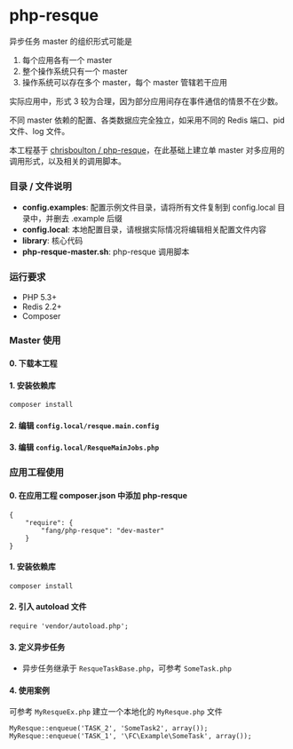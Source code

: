 # php-resque
异步任务 master 的组织形式可能是

1. 每个应用各有一个 master
2. 整个操作系统只有一个 master
3. 操作系统可以存在多个 master，每个 master 管辖若干应用

实际应用中，形式 3 较为合理，因为部分应用间存在事件通信的情景不在少数。

不同 master 依赖的配置、各类数据应完全独立，如采用不同的 Redis 端口、pid 文件、log 文件。

本工程基于 [chrisboulton / php-resque](https://github.com/chrisboulton/php-resque)，在此基础上建立单 master 对多应用的调用形式，以及相关的调用脚本。

### 目录 / 文件说明
* **config.examples**: 配置示例文件目录，请将所有文件复制到 config.local 目录中，并删去 .example 后缀
* **config.local**: 本地配置目录，请根据实际情况将编辑相关配置文件内容
* **library**: 核心代码
* **php-resque-master.sh**: php-resque 调用脚本

### 运行要求
* PHP 5.3+
* Redis 2.2+
* Composer

### Master 使用
#### 0. 下载本工程
#### 1. 安装依赖库
```
composer install
```

#### 2. 编辑 `config.local/resque.main.config`

#### 3. 编辑 `config.local/ResqueMainJobs.php`

### 应用工程使用
#### 0. 在应用工程 composer.json 中添加 php-resque
```
{
    "require": {
        "fang/php-resque": "dev-master"
    }
}
```

#### 1. 安装依赖库
```
composer install
```

#### 2. 引入 autoload 文件
```
require 'vendor/autoload.php';
```

#### 3. 定义异步任务
* 异步任务继承于 `ResqueTaskBase.php`，可参考 `SomeTask.php`

#### 4. 使用案例
可参考 `MyResqueEx.php` 建立一个本地化的 `MyResque.php` 文件

```
MyResque::enqueue('TASK_2', 'SomeTask2', array());
MyResque::enqueue('TASK_1', '\FC\Example\SomeTask', array());
```